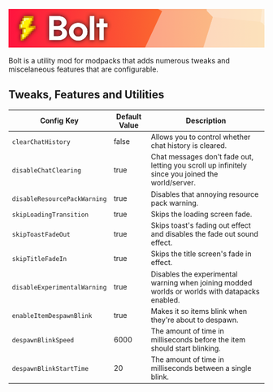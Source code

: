 ![](/banner.png)

Bolt is a utility mod for modpacks that adds numerous tweaks and miscelaneous features that are configurable.

## Tweaks, Features and Utilities

|Config Key|Default Value|Description|
|----------|-------------|-----------|
|`clearChatHistory`|false|Allows you to control whether chat history is cleared.|
|`disableChatClearing`|true|Chat messages don't fade out, letting you scroll up infinitely since you joined the world/server.|
|`disableResourcePackWarning`|true|Disables that annoying resource pack warning.|
|`skipLoadingTransition`|true|Skips the loading screen fade.|
|`skipToastFadeOut`|true|Skips toast's fading out effect and disables the fade out sound effect.|
|`skipTitleFadeIn`|true|Skips the title screen's fade in effect.|
|`disableExperimentalWarning`|true|Disables the experimental warning when joining modded worlds or worlds with datapacks enabled.|
|`enableItemDespawnBlink`|true|Makes it so items blink when they're about to despawn.|
|`despawnBlinkSpeed`|6000|The amount of time in milliseconds before the item should start blinking.|
|`despawnBlinkStartTime`|20|The amount of time in milliseconds between a single blink.|
